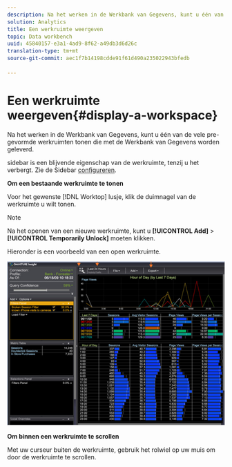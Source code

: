 ```yaml
---
description: Na het werken in de Werkbank van Gegevens, kunt u één van de vele pre-gevormde werkruimten tonen die met de Werkbank van Gegevens worden geleverd.
solution: Analytics
title: Een werkruimte weergeven
topic: Data workbench
uuid: 45840157-e3a1-4ad9-8f62-a49db3d6d26c
translation-type: tm+mt
source-git-commit: aec1f7b14198cdde91f61d490a235022943bfedb

---
```



# Een werkruimte weergeven{#display-a-workspace}

Na het werken in de Werkbank van Gegevens, kunt u één van de vele pre-gevormde werkruimten tonen die met de Werkbank van Gegevens worden geleverd.

sidebar is een blijvende eigenschap van de werkruimte, tenzij u het verbergt. Zie de Sidebar [configureren](../../../home/c-get-started/c-config-sidebar.md#concept-41db771b302e43018e5a9daa40b397e6).

**Om een bestaande werkruimte te tonen**

Voor het gewenste [!DNL Worktop] lusje, klik de duimnagel van de werkruimte u wilt tonen.

>[!NOTE]
>
>Na het openen van een nieuwe werkruimte, kunt u **[!UICONTROL Add]** > **[!UICONTROL Temporarily Unlock]** moeten klikken.

Hieronder is een voorbeeld van een open werkruimte.

![](assets/client-dis.png)

**Om binnen een werkruimte te scrollen**

Met uw curseur buiten de werkruimte, gebruik het rolwiel op uw muis om door de werkruimte te scrollen.
